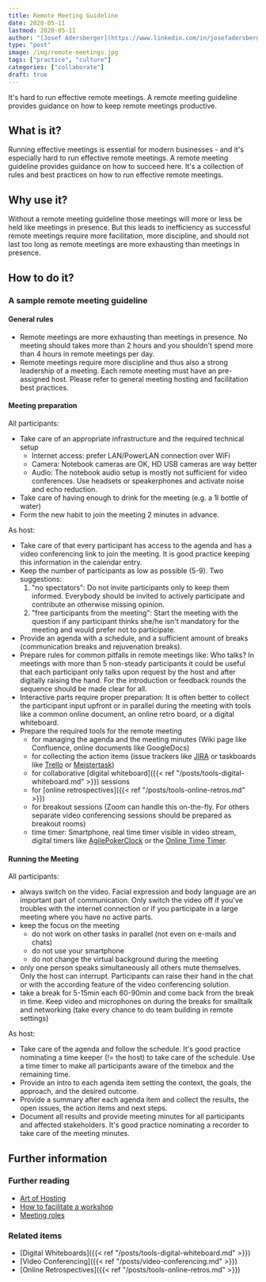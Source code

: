 ```yaml
---
title: Remote Meeting Guideline
date: 2020-05-11
lastmod: 2020-05-11
author: "[Josef Adersberger](https://www.linkedin.com/in/josefadersberger)"
type: "post"
image: /img/remote-meetings.jpg
tags: ["practice", "culture"]
categories: ["collaborate"]
draft: true
---
```


It's hard to run effective remote meetings. A remote meeting guideline provides guidance on how to keep remote meetings productive.

<!--more-->

## What is it?

Running effective meetings is essential for modern businesses - and it's especially hard to run effective 
remote meetings. A remote meeting guideline provides guidance on how to succeed here. It's a collection of rules and best practices on how to run effective remote meetings.

## Why use it?

Without a remote meeting guideline those meetings will more or less be held like meetings in presence. But this leads to inefficiency as successful remote meetings require more facilitation, more discipline, and should not last too long as remote meetings are more exhausting than meetings in presence.

## How to do it?

### A sample remote meeting guideline

#### General rules
 * Remote meetings are more exhausting than meetings in presence. No meeting should takes more than 2 hours and you shouldn't spend more than 4 hours in remote meetings per day.  
 * Remote meetings require more discipline and thus also a strong leadership of a meeting. Each remote meeting must have an pre-assigned host. Please refer to general meeting hosting and facilitation best practices.

#### Meeting preparation

All participants:
 * Take care of an appropriate infrastructure and the required technical setup
    * Internet access: prefer LAN/PowerLAN connection over WiFi 
    * Camera: Notebook cameras are OK, HD USB cameras are way better
    * Audio: The notebook audio setup is mostly not sufficient for video conferences. Use headsets or speakerphones and activate noise and echo reduction.
 * Take care of having enough to drink for the meeting (e.g. a 1l bottle of water)
 * Form the new habit to join the meeting 2 minutes in advance. 


As host:
 * Take care of that every participant has access to the agenda and has a video conferencing link to join the meeting. It is good practice keeping this information in the calendar entry.
 * Keep the number of participants as low as possible (5-9). Two suggestions:
    1. "no spectators": Do not invite participants only to keep them informed. Everybody should be invited to actively participate and contribute an otherwise missing opinion.
    2. "free participants from the meeting": Start the meeting with the question if any participant thinks she/he isn't mandatory for the meeting and would prefer not to participate.
 * Provide an agenda with a schedule, and a sufficient amount of breaks (communication breaks and rejuvenation breaks).
 * Prepare rules for common pitfalls in remote meetings like: Who talks? In meetings with more than 5 non-steady participants it could be useful that each participant only talks upon request by the host and after digitally raising the hand. For the introduction or feedback rounds the sequence should be made clear for all.
 * Interactive parts require proper preparation: It is often better to collect the participant input upfront or in parallel during the meeting with tools like a common online document, an online retro board, or a digital whiteboard.
 * Prepare the required tools for the remote meeting
    * for managing the agenda and the meeting minutes (Wiki page like Confluence, online documents like GoogleDocs)
    * for collecting the action items (issue trackers like [JIRA](https://www.atlassian.com/software/jira) or taskboards like [Trello](https://trello.com) or [Meistertask](https://www.meistertask.com/)) 
    * for collaborative [digital whiteboard]({{< ref "/posts/tools-digital-whiteboard.md" >}}) sessions
    * for [online retrospectives]({{< ref "/posts/tools-online-retros.md" >}})
    * for breakout sessions (Zoom can handle this on-the-fly. For others separate video conferencing sessions should be prepared as breakout rooms)
    * time timer: Smartphone, real time timer visible in video stream, digital timers like [AgilePokerClock](https://www.agilepokerclock.com/clock) or the [Online Time Timer](http://timer.designthinkingcoach.de).
    
#### Running the Meeting

All participants:
 * always switch on the video. Facial expression and body language are an important part of communication. Only switch the video off if you've troubles with the internet connection or if you participate in a large meeting where you have no active parts.
 * keep the focus on the meeting
    * do not work on other tasks in parallel (not even on e-mails and chats)
    * do not use your smartphone 
    * do not change the virtual background during the meeting
 * only one person speaks simultaneously all others mute themselves. Only the host can interrupt. Participants can raise their hand in the chat or with the according feature of the video conferencing solution.
 * take a break for 5-15min each 60-90min and come back from the break in time. Keep video and microphones on during the breaks for smalltalk and networking (take every chance to do team building in remote settings)
 
 As host:
 * Take care of the agenda and follow the schedule. It's good practice nominating a time keeper (!= the host) to take care of the schedule. Use a time timer to make all participants aware of the timebox and the remaining time.
 * Provide an intro to each agenda item setting the context, the goals, the approach, and the desired outcome. 
 * Provide a summary after each agenda item and collect the results, the open issues, the action items and next steps.
 * Document all results and provide meeting minutes for all participants and affected stakeholders. It's good practice nominating a recorder to take care of the meeting minutes.

## Further information

### Further reading
 * [Art of Hosting](https://www.artofhosting.org/what-is-aoh/methods)
 * [How to facilitate a workshop](https://www.howspace.com/resources/how-to-facilitate-a-workshop)
 * [Meeting roles](https://www.conferencecalling.com/blog/meeting-roles) 

### Related items
 * [Digital Whiteboards]({{< ref "/posts/tools-digital-whiteboard.md" >}})
 * [Video Conferencing]({{< ref "/posts/video-conferencing.md" >}})
 * [Online Retrospectives]({{< ref "/posts/tools-online-retros.md" >}})
